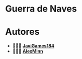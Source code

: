 # Guerra de Naves

# Autores
- 🧑🏻‍💻 **[JaviGames184](https://github.com/JaviGames184)**
- 🧑🏻‍💻 **[AlexMinn](https://github.com/AlexMinn)**
